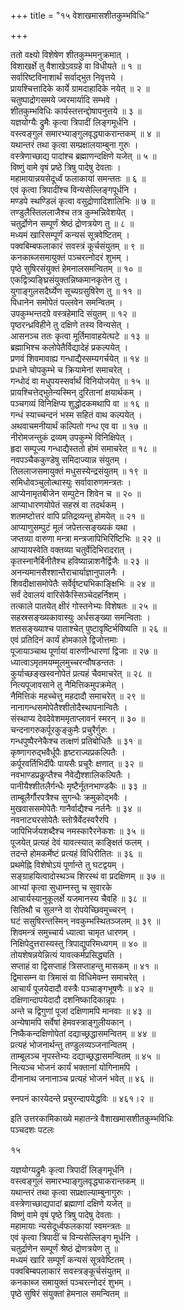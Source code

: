 +++
title = "१५ वेशाखमासशीतकुम्भविधिः"

+++
    
ततो वक्ष्यो विशेषेण शीतकुम्भमनुक्रमात् ।  
विशाखर्क्षे तु वैशाखेऽवग्रहे वा विधीयते ॥ १ ॥  
सर्वारिष्टविनाशार्थं सर्वाद्भुत निवृत्तये ।  
प्रायश्चित्तादिके कार्ये ग्रामदाहादिके नयेत् ॥ २ ॥  
चतुष्पाद्रोगसमये ज्वरमार्यादि सम्भवे ।  
शीतकुम्भविधिः कार्यस्तत्तन्द्दोषापनुत्तये ॥ ३ ॥  
यज्ञयोग्यैः द्रुमैः कृत्वा त्रिपादीं लिङ्गमूर्धनि ।  
वस्त्वङ्गुलं समारभ्याङ्गुलवृद्ध्याकरान्तकम् ॥ ४ ॥  
यथान्तरं तथा कृत्वा सम्प्रक्षालयाम्बुना गुरुः ।  
वस्त्रेणाच्छाद्य पादांश्च ब्रह्माणन्दक्षिणे यजेत् ॥ ५ ॥  
विष्णुं वामे वृषं प्रष्ठे त्रिषु पादेषु देवताः ।  
महामायान्नयसेदूर्ध्वं फलाकायां समन्ततः ॥ ६ ॥  
एवं कृत्वा त्रिपादींश्च विन्यसेल्लिङ्गपूर्धनि ।  
मण्डपे स्थण्डिलं कृत्वा वसुद्रोणादिशालिभिः ॥ ७ ॥  
तण्डुलैस्तिललाजैश्च तत्र कुम्भन्निवेशयेत् ।  
चतुर्द्रोणेन सम्पूर्णं श्रेष्ठं द्रोणत्रयेण तु ॥ ८ ॥  
मध्यमं खारिसम्पूर्णं कन्यसं सूत्रवेष्टितम् ।   
पक्वबिम्बफलाकारं सवस्त्रं कूर्चसंयुतम् ॥ ९ ॥  
कनकाब्जसमायुक्तं पञ्चरत्नोदरं शुभम् ।  
पृष्ठे सुषिरसंयुक्तं हेमनालसमन्वितम् ॥ १० ॥  
एकद्वित्र्यङ्घ्रिसंयुक्तन्निष्कमानकृतेन तु ।  
युगाङ्गुलसदैर्घ्येण सूच्यग्रसुषिरेण तु ॥ ११ ॥  
पिधानेन समोपेतं पल्लवेन समन्वितम् ।  
उपकुम्भन्तदग्रे वस्त्रहेमादि संयुतम् ॥ १२ ॥  
पृष्ठरन्ध्रविहीने तु दक्षिणे तस्य विन्यसेत् ।  
आसनञ्च ततः कृत्वा मूर्तिमावाहयेत्घटे ॥ १३ ॥  
ब्रह्माभिश्च कलोपेतैर्विद्यादेहं प्रकल्पयेत् ।  
प्रणवं शिवमावाह्य गन्धाद्यैस्सम्यगर्चयेत् ॥ १४ ॥  
प्रधाने चोपकुम्भे च क्रियामेनां समाचरेत् ।  
गन्धोदं वा मधुपयस्सर्वार्थं विनियोजयेत् ॥ १५ ॥  
प्रायश्चित्तेद्भुतेन्यस्मिन् दुरितानां क्षयार्थकम् ।  
पञ्चगव्यं विनिक्षिप्य शुद्धोदकमथापि वा ॥ १६ ॥  
गन्धं स्याच्चन्दनं भस्म सहितं वाथ कल्पयेत् ।  
अथवाचमनीयार्थं कल्पितो गन्ध एव वा ॥ १७ ॥  
नीरोमजन्तुकं द्रव्यम् उपकुम्भे विनिक्षिपेत् ।  
हृदा सम्पूज्य गन्धाद्यैस्ततो होमं समाचरेत् ॥ १८ ॥  
नवपञ्चैककुण्डेषु समिदाज्यान्न संयुतम् ।  
तिललाजसमायुक्तं मधुसस्येन्द्रसंयुतम् ॥ १९ ॥  
समिधोवञ्चुलोत्थास्युः सर्वावारुणमन्त्रतः ।  
आप्येनामृतबीजेन सम्पुटेन शिवेन च ॥ २० ॥  
आप्याधारणयोपेतं सहस्रं वा तदर्थकम् ।  
शतमष्टोत्तरं वापि प्रतिद्रव्यन्तु होमयेत् ॥ २१ ॥  
आप्याणुसम्पुटं मूलं जपेत्तत्सङ्ख्यकं यथा ।  
जप्तव्या वारुणा मन्त्रा मन्त्रजापिभिरिष्टिभिः ॥ २२ ॥  
आप्यायस्वेति वक्तव्या चतुर्वेदिभिरादरात् ।  
कृतस्नानैर्बिनीतैश्च हविष्यान्नाशनैर्द्विजैः ॥ २३ ॥  
अनन्यमानसैश्शान्तैराचार्याज्ञानुपालनैः ।  
शिवदीक्षासमोपेतैः सर्वेर्वृष्ट्यभिकाङ्क्षिभिः ॥ २४ ॥  
सर्वं देवालयं वारिसेकैस्सिञ्चेदहर्निशम् ।  
तत्काले पातयेत् क्षीरं गोस्तनेभ्यः विशेषतः ॥ २५ ॥  
सहस्रसङ्ख्यकावास्युः अर्धसङ्ख्या समन्विताः ।  
शतसङ्ख्याश्च पाताश्चेत् पुष्टावृष्टिर्भविष्यति ॥ २६ ॥  
एवं प्रतिदिनं कार्यं होमकाले द्विजोत्तमाः ।  
पूजायाञ्चाथ पूर्णायां वारुणीन्धारणां द्विजाः ॥ २७ ॥  
ध्यात्वाऽमृतमयम्मूलमुच्चरन्वौषडन्ततः ।  
कुर्याच्छङ्खस्वनोपेतं प्रत्यहं चैवमाचरेत् ॥ २८ ॥  
नित्यपूजावसाने तु नैमित्तिकमुपक्रमेत् ।  
नैमित्तिकं महच्चेत्तु महदादौ समाचरेत् ॥ २९ ॥  
नानागन्धसमोपेतैश्शीतोदैस्थापनान्वितैः ।  
संस्थाप्य देवदेवेशममृताप्लावनं स्मरन् ॥ ३० ॥  
चन्दनागरुकर्पूरकुङ्कुमैः प्रचुरैर्गुरुः ।  
गन्धपुष्पैरनेकैश्च तत्क्षणं प्रतिबोधितैः ॥ ३१ ॥  
कृष्णागरुद्भवैर्धूपैः हृष्टराज्यप्रकल्पितैः ।  
कर्पूरवर्तिभिर्दीपैः पायसैः प्रचूरैः क्षणात् ॥ ३२ ॥  
नवभाण्डप्रकॢप्तैश्च नैवेद्यैश्शालिकल्पितैः ।  
पानीयैश्शीतलैर्गन्धैः मृष्टैर्नूतनभाण्डकैः ॥ ३३ ॥  
ताम्बूलैर्गौरपत्रैश्च सुगन्धैः क्रमुकोद्भवैः ।  
मुखवाससमोपेतैः गानैर्वाद्यैश्च नर्तनैः ॥ ३४ ॥  
नवनाट्यरसोपेतैः स्तोत्रैर्वेदस्वरैरपि ।  
जापिभिर्जयशब्दैश्च नमस्कारैरनेकशः ॥ ३५ ॥  
पूजयेत् प्रत्यहं देवं यावत्स्यात् काङ्क्षितं फलम् ।  
तदन्ते होमकर्मेष्टं प्रत्यहं विधिरीतितः ॥ ३६ ॥  
प्रथमेह्नि विशेषोऽयं पूर्णान्ते तु घटद्वयम् ।  
सङ्ग्राहयित्वादोस्थञ्च शिरस्थं वा प्रदक्षिणम् ॥ ३७ ॥  
आभ्यां कृत्वा सुधाम्नस्तु च सुवारके  
आचार्यस्यानुकूलर्क्षे यजमानस्य चैवहि ॥ ३८ ॥  
सितिथौ च सुलग्ने वा रोपयेच्छिवमुच्चरन् ।  
घटं ससुषिरन्तस्मिन् नवकुम्भस्थितञ्जलम् ॥ ३९ ॥  
शिवमन्त्रं समुच्चार्य ध्यात्वा चामृत धारणम् ।  
निक्षिपेदुत्तरास्यस्तु त्रिपाद्युपरिमध्यगम् ॥ ४० ॥  
तोयशेषन्नयेन्नित्यं यावत्कर्मप्रसिद्ध्यति ।  
सप्ताहं वा द्विसप्ताहं त्रिसप्ताहन्तु मासकम् ॥ ४१ ॥  
द्विमासम्न वा त्रिमासं वा विधिमेवम्न समाचरेत् ।  
आचार्यं पूजयेदादौ वस्त्रैः पञ्चाङ्गभूषणैः ॥ ४२ ॥  
दक्षिणान्दापयेदादौ दशनिष्कादिकान्नृपः ।  
अन्ते च द्विगुणां पूजां दक्षिणामपि मानवाः ॥ ४३ ॥  
अन्येषामपि सर्वेषां हेमवस्त्राङ्गुलीयकान् ।  
निष्कैकन्दक्षिणोपेतां दद्याच्छ्रद्धासमन्वितम् ॥ ४४ ॥  
प्रत्यहं भोजनार्थन्तु तण्डुलव्यञ्जनान्वितम् ।  
ताम्बूलञ्च नृपस्तेभ्यः दद्याच्छ्रद्धासमन्वितम् ॥ ४५ ॥  
नित्यञ्च भोजनं कार्यं भक्तानां योगिनामपि ।  
दीनानाथ जनानाञ्च प्रत्यहं भोजनं भवेत् ॥ ४६ ॥  
    
स्नपनं कारयेदन्ते प्रचुरन्दापयेद्धविः ॥ ४६१।२ ॥  
    
इति उत्तरकामिकाख्ये महातन्त्रे वैशाखमासशीतकुम्भविधिः   
पञ्चदशः पटलः  
    
    
    
१५  
    
यज्ञयोग्यद्रुमैः कृत्वा त्रिपादीं लिङ्गमूर्धनि ।  
वस्त्वङ्गुलं समारभ्याङ्गुलवृद्ध्याकरान्तकम् ॥  
यथान्तरं तथा कृत्वा सप्रक्षाल्याम्बुनागुरुः ।  
वस्त्रेणाच्छाद्यपादां ब्रह्माणां दक्षिणे यजेत् ॥  
विष्णुं वामे वृषं पृष्ठे त्रिषु पादेषु देवताः ।  
महामायाः न्यसेदूर्ध्वफलकायां स्वमन्त्रतः ॥  
एवं कृत्वा त्रिपादीं च विन्यसेल्लिङ्ग मूर्धनि ।  
चतुर्द्राणेन सम्पूर्णं श्रेष्ठं द्रोणत्रयेण तु ॥  
मध्यमं खारि सम्पूर्णं कन्यसं सूत्रवेष्टितम् ।  
पक्वबिम्बपलाकारं सवस्त्रङ्कूर्चसंयुतम् ॥  
कनकाब्ज समायुक्तं पञ्चरत्नोदरं शुभम् ।  
पृष्ठे सुषिरं संयुक्तां हेमनाल समन्वितम् ॥  
    
    
    